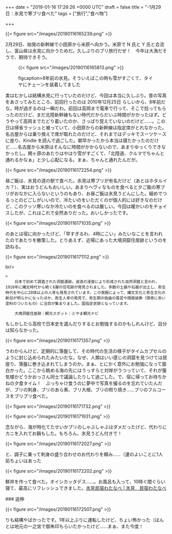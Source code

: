
+++
date = "2019-01-16 17:26:26 +0000 UTC"
draft = false
title = "-1月29日：氷見で寒ブリ食べた"
tags = ["旅行","食べ物"]

+++


{{< figure src="/images/20190116165239.png"  >}}

2月29日、始発の新幹線で小田原から米原へ向かう。米原で N 氏と Y 氏と合流し、富山県は氷見に向かうためだ。久しぶりのブリ旅行だぜ！　今年は大漁だそうで、期待できそう。<figure class="figure-image figure-image-fotolife" title="8年前の氷見。そういえばこの時も雪がすごくて、タイヤにチェーンを装着してました">

{{< figure src="/images/20190116165813.png"  >}}

figcaption>8年前の氷見。そういえばこの時も雪がすごくて、タイヤにチェーンを装着してました</figcaption></figure>実はむかしは結構氷見に行っていたのだけど、今回は本当に久しぶり。昔の写真をあさってみたところ、前回行ったのは 2010年12月25日 らしいから、8年前だな。時が過ぎるのは一瞬だわ。前回は高岡まで電車で行って、そこで拾ってもらったのだけど、まだ北陸新幹線もない時代だからだいぶ時間がかかったはず。どうやって高岡までたどり着いたのか、さっぱり覚えていないのだけど……。この日は帰省ラッシュと被っていて、小田原からの新幹線は指定席がとれなかった。名古屋からは乗り換えで席が取れたのだけど、それまではデッキでスーツケースに座り、Kindle を読んで過ごした。朝早かったから本当は寝たかったのだけど……名古屋から米原はそんなに時間がかからないので、あまりゆっくりできなかったし。関ヶ原のあたりはやはり雪がすごくて、「北陸道、クルマでちゃんと通れるかなぁ」と少し心配になる。まぁ、ちゃんと通れたんだが。

{{< figure src="/images/20190116172254.png"  >}}

昼ご飯は、氷見の道の駅で食べた。氷見は寒ブリが有名だけど（あとはホタルイカ？）、実はおうどんもおいしい。あまりヘヴィなものを食べると夕ご飯の寒ブリがおなかに入らないというのもあり、お昼ご飯は氷見うどんにした。細めでつるっとのどごしがいいので、冷たいのをいただくのが個人的には好きなのだけど、このクッソ寒いなか冷たいのを食べるのは厳しい。今回は暖かいのをチョイスしたが、これはこれで全然ありだった。おいしかったです。

{{< figure src="/images/20190116171035.png"  >}}

のあとは宿に向かったけど、「早すぎるわ、4時にこい」みたいなことを言われたのであたりを散策した。とりあえず、近場にあった大境洞窟住居跡というのを訪ねる。

{{< figure src="/images/20190116171112.png"  >}}

br/>


    >
        日本で初めて調査された洞窟遺跡。波浪の浸食により形成された自然洞窟と言われ、1918年に縄文時代から続く6層の住宅跡が発見されました。多数の土器や石器が出土し、弥生時代を中心に20体以上の人骨も発見されています。この発掘によって、縄文文化と弥生文化の新旧が明らかになったほか、弥生人骨の発見で、弥生期の抜歯の風習や顔面装飾（頭骨に赤い塗料のついたもの）に注目が集まりました。国指定史跡となっています。

        大境洞窟住居跡｜観光スポット｜とやま観光ナビ
    
もしかしたら高校で日本史を選んだりするとお勉強するのかもしれんけど、自分は知らなかった。

{{< figure src="/images/20190116171357.png"  >}}

うわからんけど、定期的に落盤して、その時代の生活の様子がタイムカプセルのように封じ込められたみたいだな。なぜ、人類はいい感じの洞窟を見つけては居座り、落盤に巻き込まれてしまうのか。まぁ、とにかく意外にお勉強になって面白かった。ここから眺める海の先にはうっすらと対岸がうつっていて、それが蜃気楼かどうかおっさん同士で議論したりして過ごした。で、宿に帰ってお待ちかねの夕食タイム！　ぶっちゃけ食うのに夢中で写真を撮るのを忘れていたんだが、ブリの刺身、ブリのあら煮、ブリ大根、ブリの照り焼き...…ブリのフルコースをブリブリ食べた。

{{< figure src="/images/20190116171732.png"  >}}

{{< figure src="/images/20190116171931.png"  >}}

念ながら、海が時化てたせいかブリのしゃぶしゃぶはダメだったけど、代わりにカニを入れてお鍋もした。もちろん、氷見うどん付きで！

{{< figure src="/images/20190116172027.png"  >}}

と、調子に乗って刺身の盛り合わせのお代わりを頼み……（運のよいことに1人前ちょいはあった

{{< figure src="/images/20190116172202.png"  >}}

鮮丼を作って食べた。オイシカッタデス...…。お風呂も入って、10時ぐ間ぐらい寝て、最高にリフレッシュできました。[氷見民宿わたなべ | 氷見　民宿わたなべ](https://himi-watanabe.com/)<br/>


<div class="section">
    ### 追伸
    

{{< figure src="/images/20190116172507.png"  >}}

りも結構やばかったです。1年以上ぶりに運転したけど、ちょい怖かった（ほんとは地元の一之宮で御朱印もらいたかったけど……まぁ、また今度！

</div>

